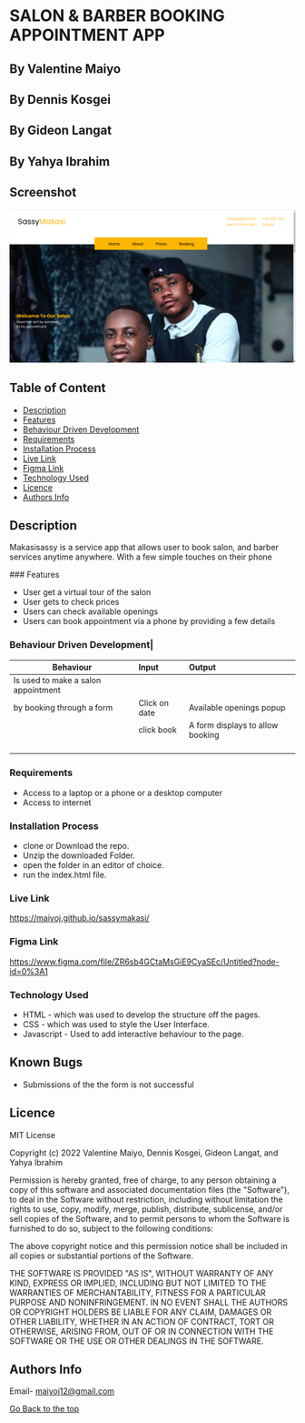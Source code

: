 # SALON & BARBER BOOKING APPOINTMENT APP
## By Valentine Maiyo
## By Dennis Kosgei
## By Gideon Langat
## By Yahya Ibrahim 
   
   

## Screenshot
 ![image](./Assets/image/screen.png)
 ## Table of Content
 - [Description](#description)
 - [Features](#features)
 - [Behaviour Driven Development](#Behaviour-Driven-Development)
 - [Requirements](#requirements)
 - [Installation Process](#installation-Process)
 - [Live Link](#Live-Link)
  - [Figma Link](#Figma-Link)
 - [Technology  Used](#technology-Used)
 - [Licence](#licence)
 - [Authors Info](#Authors-Info)
 ## Description
<p>Makasisassy is a service app that allows user to book salon, and barber services anytime anywhere. 
With a few simple touches on their phone</P>
 ###  Features

 * User get a virtual tour of the salon 
 * User gets to check prices
 * Users can check available openings
 * Users can book appointment via a phone by providing a few details

 ### Behaviour Driven Development|

| Behaviour                                   |           Input                      | Output                   |
| --------------------------------           | :----------------------------------- | :------------------------|
| Is used to make a salon appointment
by booking through a form                     |  Click on date                      |Available openings popup|
|                                             | click book                         | A form displays to allow booking|
|                                             |                                    |                                  |
|                                             |                                    |       |
|                                             |                                     |            |
|                                             |                                     |           |


 ###  Requirements
 * Access to  a laptop or a phone or a desktop computer
 * Access to internet
 ### Installation Process
* clone or Download the repo.
* Unzip the downloaded Folder.
* open the folder in an editor of choice.
* run the index.html file.

### Live Link
https://maiyoj.github.io/sassymakasi/
### Figma Link

 https://www.figma.com/file/ZR6sb4GCtaMsGiE9CyaSEc/Untitled?node-id=0%3A1

### Technology  Used
* HTML - which was used to develop the structure off the pages.
* CSS - which was used to style the User Interface.
* Javascript - Used to add interactive behaviour to the page.

## Known Bugs
* Submissions of the the form is not successful
## Licence
MIT License

Copyright (c) 2022 Valentine Maiyo,  Dennis Kosgei, Gideon Langat, and Yahya Ibrahim 

Permission is hereby granted, free of charge, to any person obtaining a copy
of this software and associated documentation files (the "Software"), to deal
in the Software without restriction, including without limitation the rights
to use, copy, modify, merge, publish, distribute, sublicense, and/or sell
copies of the Software, and to permit persons to whom the Software is
furnished to do so, subject to the following conditions:

The above copyright notice and this permission notice shall be included in all
copies or substantial portions of the Software.

THE SOFTWARE IS PROVIDED "AS IS", WITHOUT WARRANTY OF ANY KIND, EXPRESS OR
IMPLIED, INCLUDING BUT NOT LIMITED TO THE WARRANTIES OF MERCHANTABILITY,
FITNESS FOR A PARTICULAR PURPOSE AND NONINFRINGEMENT. IN NO EVENT SHALL THE
AUTHORS OR COPYRIGHT HOLDERS BE LIABLE FOR ANY CLAIM, DAMAGES OR OTHER
LIABILITY, WHETHER IN AN ACTION OF CONTRACT, TORT OR OTHERWISE, ARISING FROM,
OUT OF OR IN CONNECTION WITH THE SOFTWARE OR THE USE OR OTHER DEALINGS IN THE
SOFTWARE.
## Authors Info
Email- maiyoj12@gmail.com

[Go Back to the top](#)